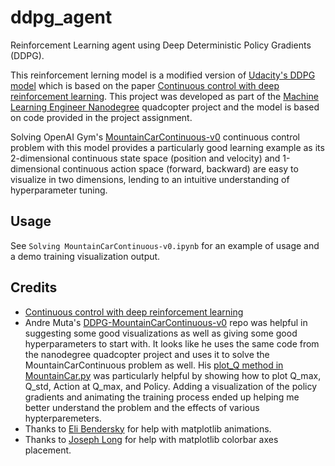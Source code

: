 # ddpg_agent
Reinforcement Learning agent using Deep Deterministic Policy Gradients (DDPG).

This reinforcement lerning model is a modified version of [Udacity's DDPG model](https://github.com/udacity/deep-reinforcement-learning/tree/master/ddpg-pendulum) which is based on the paper [Continuous control with deep reinforcement learning](https://arxiv.org/abs/1509.02971). This project was developed as part of the [Machine Learning Engineer Nanodegree](https://www.udacity.com/course/machine-learning-engineer-nanodegree--nd009t) quadcopter project and the model is based on code provided in the project assignment.

Solving OpenAI Gym's [MountainCarContinuous-v0](https://github.com/openai/gym/wiki/MountainCarContinuous-v0) continuous control problem with this model provides a particularly good learning example as its 2-dimensional continuous state space (position and velocity) and 1-dimensional continuous action space (forward, backward) are easy to visualize in two dimensions, lending to an intuitive understanding of hyperparameter tuning. 

## Usage
See `Solving MountainCarContinuous-v0.ipynb` for an example of usage and a demo training visualization output. 

## Credits
* [Continuous control with deep reinforcement learning](https://arxiv.org/abs/1509.02971)
* Andre Muta's [DDPG-MountainCarContinuous-v0](https://github.com/amuta/DDPG-MountainCarContinuous-v0) repo was helpful in suggesting some good visualizations as well as giving some good hyperparameters to start with. It looks like he uses the same code from the nanodegree quadcopter project and uses it to solve the MountainCarContinuous problem as well. His [plot_Q method in MountainCar.py](https://github.com/amuta/DDPG-MountainCarContinuous-v0/blob/master/MountainCar.py) was particularly helpful by showing how to plot Q_max, Q_std, Action at Q_max, and Policy. Adding a visualization of the policy gradients and animating the training process ended up helping me better understand the problem and the effects of various hypterparemeters. 
* Thanks to [Eli Bendersky](https://eli.thegreenplace.net/2016/drawing-animated-gifs-with-matplotlib/) for help with matplotlib animations. 
* Thanks to [Joseph Long](https://joseph-long.com/writing/colorbars/) for help with matplotlib colorbar axes placement.
